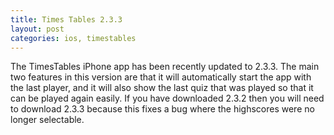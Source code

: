 ```yaml
---
title: Times Tables 2.3.3
layout: post
categories: ios, timestables
---
```

The TimesTables iPhone app has been recently updated to 2.3.3. The main two features in this version are that it will automatically start the app with the last player, and it will also show the last quiz that was played so that it can be played again easily. If you have downloaded 2.3.2 then you will need to download 2.3.3 because this fixes a bug where the highscores were no longer selectable.
